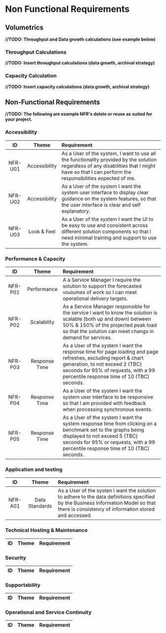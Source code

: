 ﻿# Non Functional Requirements

## Volumetrics

**//TODO: Throughput and Data growth calculations (see example below)**

### Throughput Calculations

**//TODO: Insert throughput calculations (data growth, archival strategy)**

### Capacity Calculation

**//TODO: Insert capacity calculations (data growth, archival strategy)**

## Non-Functional Requirements

**//TODO: The following are example NFR's delete or reuse as suited for your project.**

### Accessibility

| ID	    |Theme	|Requirement|
|:---------:|:-----:|:----------|
| NFR-U01 | Accessibility | As a User of the system, I want to use all the functionality provided by the solution regardless of any disabilities that I might have so that I can perform the responsibilities expected of me. |
| NFR-U02 | Accessibility | As a User of the system I want the system user interface to display clear guidance on the system features, so that the user interface is clear and self explanatory. |
| NFR-U03 | Look & Feel | As a User of the system I want the UI to be easy to use and consistent across different solution components so that I need minimal training and support to use the system. |


### Performance & Capacity

| ID	    |Theme	|Requirement|
|:---------:|:-----:|:----------|
| NFR-P01 | Performance | A a Service Manager I require the solution to support the forecasted voulumes of work so I can meet operational delivery targets. |
| NFR-P02 | Scalability | As a Service Manager responsible for the service I want to know the solution is scalable (both up and down) between 50% & 150% of the projected peak load so that the solution can meet changs in demand for services. |
| NFR-P03 | Response Time | As a User of the system I want the response time for page loading and page refreshes, excluding report & chart generation, to not exceed 2 (TBC) seconds for 95% of requests, with a 99 percentile response time of 10 (TBC) seconds. |
| NFR-P04 | Response Time | As a User of the system I want the system user interface to be responsive so that I am provided with feedback when processing synchronous events. |
| NFR-P05 | Response Time | As a User of the system I want the system response time from clicking on a benchmark set to the graphs being displayed to not exceed 5 (TBC) seconds for 95% or requests, with a 99 percentile response time of 10 (TBC) seconds. |


### Application and testing
| ID	|Theme	|Requirement|
|:---------:|:-----:|:----------|
| NFR-A01 | Data Standards | As a User of the systen I want the solution to adhere to the data definitions specified by the Business Information Model so that there is consistency of information stored and accessed. |



### Technical Hosting & Maintenance

| ID	|Theme	|Requirement|
|:---------:|:-----:|:----------|


### Security
| ID	|Theme	|Requirement|
|:---------:|:-----:|:----------|


### Supportability 

| ID	|Theme	|Requirement|
|:---------:|:-----:|:----------|


### Operational and Service Continuity 

| ID	|Theme	|Requirement|
|:---------:|:-----:|:----------|
